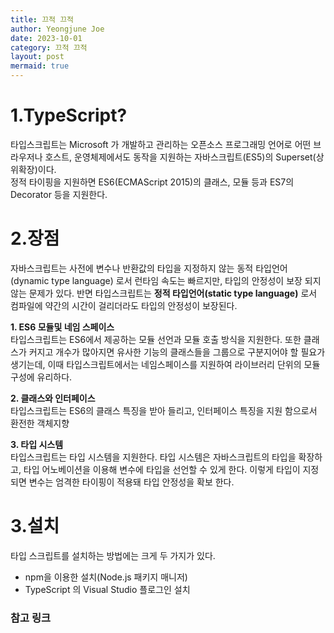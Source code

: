 ```yaml
---
title: 끄적 끄적
author: Yeongjune Joe
date: 2023-10-01
category: 끄적 끄적
layout: post
mermaid: true
---
```


# 1.TypeScript?

타입스크립트는 Microsoft 가 개발하고 관리하는 오픈소스 프로그래밍 언어로 어떤 브라우저나 호스트, 운영체제에서도 동작을 지원하는 자바스크립트(ES5)의 Superset(상위확장)이다.  
정적 타이핑을 지원하면 ES6(ECMAScript 2015)의 클래스, 모듈 등과 ES7의 Decorator 등을 지원한다.

# 2.장점

자바스크립트는 사전에 변수나 반환값의 타입을 지정하지 않는 동적 타입언어(dynamic type language) 로서 런타임 속도는 빠르지만, 타입의 안정성이 보장 되지 않는 문제가 있다. 반면 타입스크립트는 **정적 타입언어(static type language)** 로서 컴파일에 약간의 시간이 걸리더라도 타입의 안정성이 보장된다.

**1. ES6 모듈및 네임 스페이스**  
타입스크립트는 ES6에서 제공하는 모듈 선언과 모듈 호출 방식을 지원한다. 또한 클래스가 커지고 개수가 많아지면 유사한 기능의 클래스들을 그룹으로 구분지어야 할 필요가 생기는데, 이때 타입스크립트에서는 네임스페이스를 지원하여 라이브러리 단위의 모듈 구성에 유리하다.

**2. 클래스와 인터페이스**  
타입스크립트는 ES6의 클래스 특징을 받아 들리고, 인터페이스 특징을 지원 함으로서 환전한 객체지향

**3. 타입 시스템**  
타입스크립트는 타입 시스템을 지원한다. 타입 시스템은 자바스크립트의 타입을 확장하고, 타입 어노베이션을 이용해 변수에 타입을 선언할 수 있게 한다. 이렇게 타입이 지정되면 변수는 엄격한 타이핑이 적용돼 타입 안정성을 확보 한다.

# 3.설치

타입 스크립트를 설치하는 방법에는 크게 두 가지가 있다.

- npm을 이용한 설치(Node.js 패키지 매니저)
- TypeScript 의 Visual Studio 플로그인 설치

### 참고 링크

[typescript의 소개와 개발환경 구축]: https://poiemaweb.com/typescript-introduction
[5분 안에 보는 typescript]: https://typescript-kr.github.io/pages/tutorials/typescript-in-5-minutes.html
